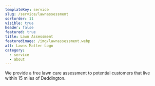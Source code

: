 ```yaml
---
templateKey: service
slug: /service/lawnassessment
sortorder: 11
visible: true
header: false
featured: true
title: Lawn Assessment
featuredimage: /img/lawnassessment.webp
alt: Lawns Matter Logo
category:
  - service
  - about
---
```


We provide a free lawn care assessment to potential customers that live within
15 miles of Deddington.
